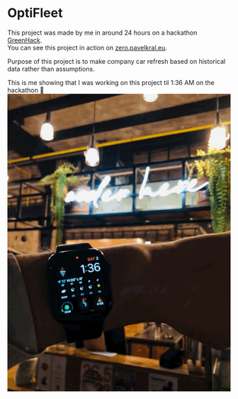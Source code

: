 # OptiFleet

This project was made by me in around 24 hours on a hackathon [GreenHack](https://greenhack.eu).  
You can see this project in action on [zero.pavelkral.eu](https://zero.pavelkral.eu).

Purpose of this project is to make company car refresh based on historical data rather than assumptions.

This is me showing that I was working on this project til 1:36 AM on the hackathon 🙂 
![](misc/watch.jpg)